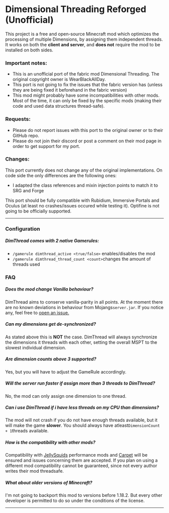 # Dimensional Threading Reforged (Unofficial)

This project is a free and open-source Minecraft mod which optimizes the processing of multiple Dimensions, by assigning them independent threads.
It works on both the **client and server**, and **does not** require the mod to be installed on both sides.

### Important notes:
- This is an unofficial port of the fabric mod Dimensional Threading. The original copyright owner is WearBlackAllDay.
- This port is not going to fix the issues that the fabric version has (unless they are being fixed it beforehand in the fabric version)
- This mod might probably have some incompatibilities with other mods. Most of the time, it can only be fixed by the specific mods (making their code and used data structures thread-safe).

### Requests:
- Please do not report issues with this port to the original owner or to their GitHub repo.
- Please do not join their discord or post a comment on their mod page in order to get support for my port.

### Changes:
This port currently does not change any of the original implementations. On code side the only differences are the following ones:

- I adapted the class references and mixin injection points to match it to SRG and Forge

This port should be fully compatible with Rubidium, Immersive Portals and Oculus (at least no crashes/issues occured while testing it). 
Optifine is not going to be officially supported.

---

### Configuration

##### DimThread comes with 2 native Gamerules:
- `/gamerule dimthread_active <true/false>` enables/disables the mod
- `/gamerule dimthread_thread_count <count>`changes the amount of threads used

### FAQ

##### Does the mod change Vanilla behaviour?
DimThread aims to conserve vanilla-parity in all points. At the moment there are no known deviations in behaviour from Mojangs`server.jar`. If you notice any, feel free to [open an issue.](https://github.com/CCr4ft3r/DimensionalThreading-Reforged/issues)

##### Can my dimensions get de-synchronized?
As stated above this is **NOT** the case. DimThread will always synchronize the dimensions it threads with each other, setting the overall MSPT to the slowest individual dimension.

##### Are dimension counts above 3 supported?
Yes, but you will have to adjust the GameRule accordingly.

##### Will the server run faster if assign more than 3 threads to DimThread?
No, the mod can only assign one dimension to one thread.

##### Can i use DimThread if i have less threads on my CPU than dimensions?
The mod will not crash if you do not have enough threads available, but it will make the game **slower**. You should always have atleast`DimensionCount + 1`threads available.

##### How is the compatibility with other mods?
Compatibility with [JellySquids](https://github.com/jellysquid3) performance mods and [Carpet](https://github.com/gnembon/fabric-carpet) will be ensured and issues concerning them are accepted. If you plan on using a different mod compatibility cannot be guaranteed, since not every author writes their mod threadsafe.

##### What about older versions of Minecraft?
I'm not going to backport this mod to versions before 1.18.2. But every other developer is permitted to do so under the conditions of the license.

---
